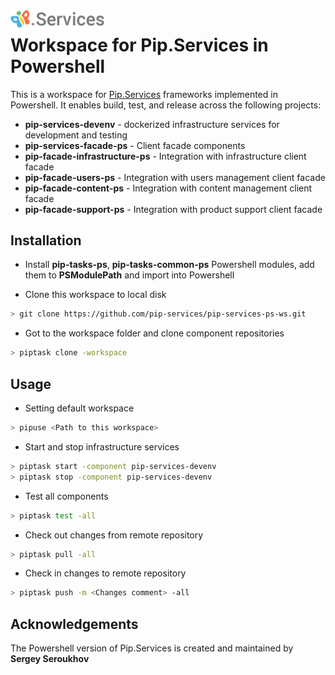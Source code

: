 # <img src="https://github.com/pip-services/pip-services/raw/master/design/Logo.png" alt="Pip.Services Logo" style="max-width:30%"> <br/> Workspace for Pip.Services in Powershell

This is a workspace for [Pip.Services](https://github.com/pip-services/pip-services) frameworks implemented in Powershell.
It enables build, test, and release across the following projects:

- **pip-services-devenv** - dockerized infrastructure services for development and testing
- **pip-services-facade-ps** - Client facade components
- **pip-facade-infrastructure-ps** - Integration with infrastructure client facade
- **pip-facade-users-ps** - Integration with users management client facade
- **pip-facade-content-ps** - Integration with content management client facade
- **pip-facade-support-ps** - Integration with product support client facade

## Installation

- Install **pip-tasks-ps**, **pip-tasks-common-ps** Powershell modules, 
add them to **PSModulePath** and import into Powershell

- Clone this workspace to local disk
```bash
> git clone https://github.com/pip-services/pip-services-ps-ws.git
```

- Got to the workspace folder and clone component repositories
```bash
> piptask clone -workspace
```

## Usage

- Setting default workspace
```bash
> pipuse <Path to this workspace>
```

- Start and stop infrastructure services
```bash
> piptask start -component pip-services-devenv
> piptask stop -component pip-services-devenv
```

- Test all components
``` bash
> piptask test -all
```

- Check out changes from remote repository
```bash
> piptask pull -all
```

- Check in changes to remote repository
```bash
> piptask push -m <Changes comment> -all
```

## Acknowledgements

The Powershell version of Pip.Services is created and maintained by **Sergey Seroukhov**
